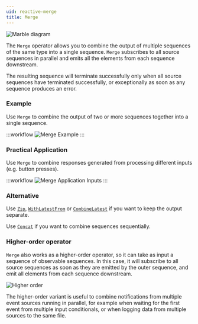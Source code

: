 ```yaml
---
uid: reactive-merge
title: Merge
---
```


![Marble diagram](~/images/reactive-merge.svg)

The `Merge` operator allows you to combine the output of multiple sequences of the same type into a single sequence. `Merge` subscribes to all source sequences in parallel and emits all the elements from each sequence downstream.

The resulting sequence will terminate successfully only when all source sequences have terminated successfully, or exceptionally as soon as any sequence produces an error.

### Example

Use `Merge` to combine the output of two or more sequences together into a single sequence.

:::workflow
![Merge Example](../workflows/reactive-merge-example.bonsai)
:::

### Practical Application

Use `Merge` to combine responses generated from processing different inputs (e.g. button presses).

:::workflow
![Merge Application Inputs](../workflows/reactive-merge-application-inputs.bonsai)
:::

### Alternative

Use [`Zip`](xref:Bonsai.Reactive.Zip), [`WithLatestFrom`](xref:Bonsai.Reactive.WithLatestFrom) or [`CombineLatest`](xref:Bonsai.Reactive.CombineLatest) if you want to keep the output separate.

Use [`Concat`](xref:Bonsai.Reactive.Concat) if you want to combine sequences sequentially.

### Higher-order operator

`Merge` also works as a higher-order operator, so it can take as input a sequence of observable sequences. In this case, it will subscribe to all source sequences as soon as they are emitted by the outer sequence, and emit all elements from each sequence downstream.

![Higher order](~/images/reactive-mergewindow.svg)

The higher-order variant is useful to combine notifications from multiple event sources running in parallel, for example when waiting for the first event from multiple input conditionals, or when logging data from multiple sources to the same file.